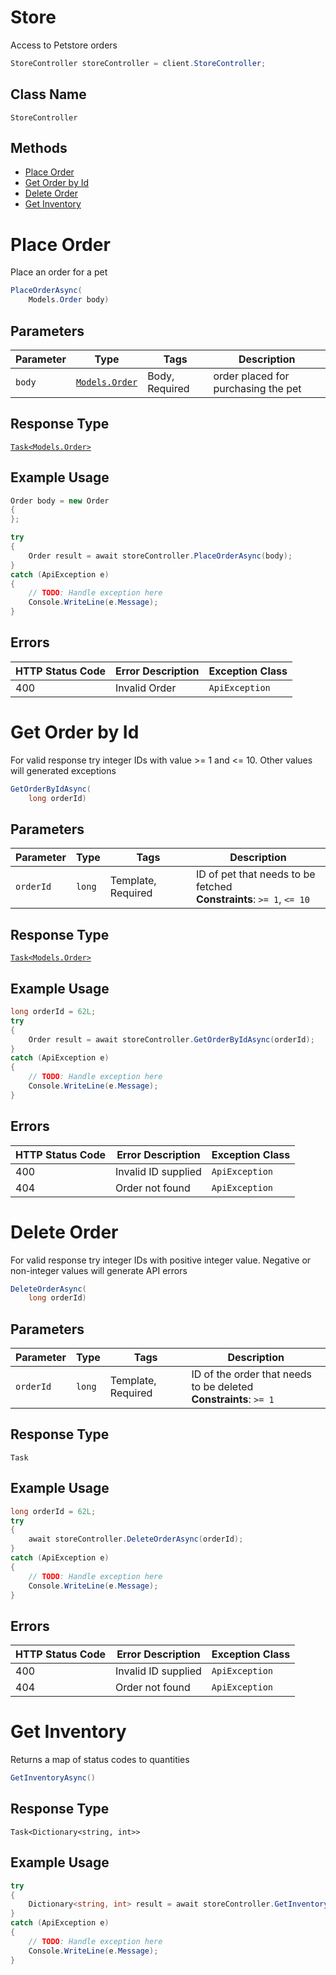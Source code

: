# Store

Access to Petstore orders

```csharp
StoreController storeController = client.StoreController;
```

## Class Name

`StoreController`

## Methods

* [Place Order](../../doc/controllers/store.md#place-order)
* [Get Order by Id](../../doc/controllers/store.md#get-order-by-id)
* [Delete Order](../../doc/controllers/store.md#delete-order)
* [Get Inventory](../../doc/controllers/store.md#get-inventory)


# Place Order

Place an order for a pet

```csharp
PlaceOrderAsync(
    Models.Order body)
```

## Parameters

| Parameter | Type | Tags | Description |
|  --- | --- | --- | --- |
| `body` | [`Models.Order`](../../doc/models/order.md) | Body, Required | order placed for purchasing the pet |

## Response Type

[`Task<Models.Order>`](../../doc/models/order.md)

## Example Usage

```csharp
Order body = new Order
{
};

try
{
    Order result = await storeController.PlaceOrderAsync(body);
}
catch (ApiException e)
{
    // TODO: Handle exception here
    Console.WriteLine(e.Message);
}
```

## Errors

| HTTP Status Code | Error Description | Exception Class |
|  --- | --- | --- |
| 400 | Invalid Order | `ApiException` |


# Get Order by Id

For valid response try integer IDs with value >= 1 and <= 10. Other values will generated exceptions

```csharp
GetOrderByIdAsync(
    long orderId)
```

## Parameters

| Parameter | Type | Tags | Description |
|  --- | --- | --- | --- |
| `orderId` | `long` | Template, Required | ID of pet that needs to be fetched<br>**Constraints**: `>= 1`, `<= 10` |

## Response Type

[`Task<Models.Order>`](../../doc/models/order.md)

## Example Usage

```csharp
long orderId = 62L;
try
{
    Order result = await storeController.GetOrderByIdAsync(orderId);
}
catch (ApiException e)
{
    // TODO: Handle exception here
    Console.WriteLine(e.Message);
}
```

## Errors

| HTTP Status Code | Error Description | Exception Class |
|  --- | --- | --- |
| 400 | Invalid ID supplied | `ApiException` |
| 404 | Order not found | `ApiException` |


# Delete Order

For valid response try integer IDs with positive integer value. Negative or non-integer values will generate API errors

```csharp
DeleteOrderAsync(
    long orderId)
```

## Parameters

| Parameter | Type | Tags | Description |
|  --- | --- | --- | --- |
| `orderId` | `long` | Template, Required | ID of the order that needs to be deleted<br>**Constraints**: `>= 1` |

## Response Type

`Task`

## Example Usage

```csharp
long orderId = 62L;
try
{
    await storeController.DeleteOrderAsync(orderId);
}
catch (ApiException e)
{
    // TODO: Handle exception here
    Console.WriteLine(e.Message);
}
```

## Errors

| HTTP Status Code | Error Description | Exception Class |
|  --- | --- | --- |
| 400 | Invalid ID supplied | `ApiException` |
| 404 | Order not found | `ApiException` |


# Get Inventory

Returns a map of status codes to quantities

```csharp
GetInventoryAsync()
```

## Response Type

`Task<Dictionary<string, int>>`

## Example Usage

```csharp
try
{
    Dictionary<string, int> result = await storeController.GetInventoryAsync();
}
catch (ApiException e)
{
    // TODO: Handle exception here
    Console.WriteLine(e.Message);
}
```

